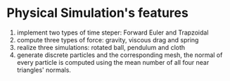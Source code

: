 # Physical Simulation's features
1. implement two types of time steper: Forward Euler and Trapzoidal
2. compute three types of force: gravity, viscous drag and spring
3. realize three simulations: rotated ball, pendulum and cloth
4. generate discrete particles and the corresponding mesh, the normal of every particle is computed using the mean number of all four near triangles' normals.